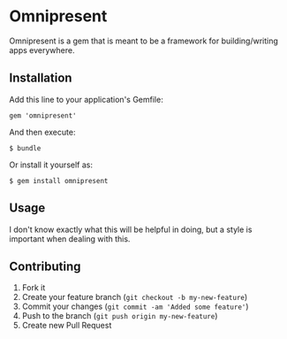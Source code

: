 # Omnipresent

Omnipresent is a gem that is meant to be a framework for building/writing apps everywhere.

## Installation

Add this line to your application's Gemfile:

    gem 'omnipresent'

And then execute:

    $ bundle

Or install it yourself as:

    $ gem install omnipresent

## Usage

I don't know exactly what this will be helpful in doing, but a style is important when dealing with this.

## Contributing

1. Fork it
2. Create your feature branch (`git checkout -b my-new-feature`)
3. Commit your changes (`git commit -am 'Added some feature'`)
4. Push to the branch (`git push origin my-new-feature`)
5. Create new Pull Request
